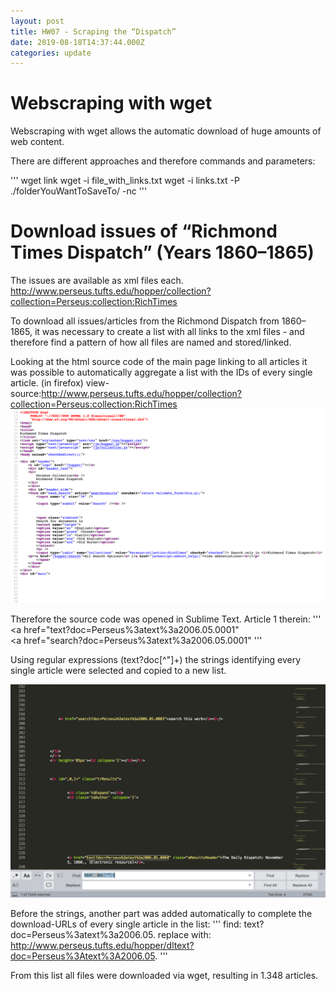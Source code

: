 ```yaml
---
layout: post
title: HW07 - Scraping the “Dispatch”
date: 2019-08-18T14:37:44.000Z
categories: update
---
```



# Webscraping with wget

Webscraping with wget allows the automatic download of huge amounts of web content.

There are different approaches and therefore commands and parameters:

'''
wget link
wget -i file_with_links.txt
wget -i links.txt -P ./folderYouWantToSaveTo/ -nc
'''

# Download issues of “Richmond Times Dispatch” (Years 1860–1865)

The issues are available as xml files each. 
http://www.perseus.tufts.edu/hopper/collection?collection=Perseus:collection:RichTimes

To download all issues/articles from the Richmond Dispatch from 1860–1865, it was necessary to create a list with all links to the xml files - and therefore find a pattern of how all files are named and stored/linked.

Looking at the html source code of the main page linking to all articles it was possible to automatically aggregate a list with the IDs of every single article.
(in firefox) view-source:http://www.perseus.tufts.edu/hopper/collection?collection=Perseus:collection:RichTimes
<img src="/images/fulls/007-2.jpg" class="fit image"> 


Therefore the source code was opened in Sublime Text. 
Article 1 therein:
'''
<a href="text?doc=Perseus%3atext%3a2006.05.0001"			
<a href="search?doc=Perseus%3atext%3a2006.05.0001"
'''

Using regular expressions (text\?doc[^"]+) the strings identifying every single article were selected and copied to a new list. 

<img src="/images/fulls/007-3.jpg" class="fit image"> 


Before the strings, another part was added automatically to complete the download-URLs of every single article in the list:
'''
find: 
text?doc=Perseus%3atext%3a2006.05.
replace with:
http://www.perseus.tufts.edu/hopper/dltext?doc=Perseus%3Atext%3A2006.05.
'''

From this list all files were downloaded via wget, resulting in 1.348 articles.

